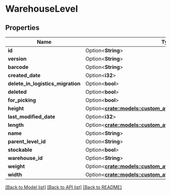 # WarehouseLevel

## Properties

Name | Type | Description | Notes
------------ | ------------- | ------------- | -------------
**id** | Option<**String**> |  | [optional]
**version** | Option<**String**> |  | [optional]
**barcode** | Option<**String**> |  | [optional]
**created_date** | Option<**i32**> |  | [optional]
**delete_in_logistics_migration** | Option<**bool**> |  | [optional]
**deleted** | Option<**bool**> |  | [optional]
**for_picking** | Option<**bool**> |  | [optional]
**height** | Option<[**crate::models::custom_attribute_definition::AttributeType**](decimal.md)> |  | [optional]
**last_modified_date** | Option<**i32**> |  | [optional]
**length** | Option<[**crate::models::custom_attribute_definition::AttributeType**](decimal.md)> |  | [optional]
**name** | Option<**String**> |  | [optional]
**parent_level_id** | Option<**String**> |  | [optional]
**stockable** | Option<**bool**> |  | [optional]
**warehouse_id** | Option<**String**> |  | [optional]
**weight** | Option<[**crate::models::custom_attribute_definition::AttributeType**](decimal.md)> |  | [optional]
**width** | Option<[**crate::models::custom_attribute_definition::AttributeType**](decimal.md)> |  | [optional]

[[Back to Model list]](../README.md#documentation-for-models) [[Back to API list]](../README.md#documentation-for-api-endpoints) [[Back to README]](../README.md)


